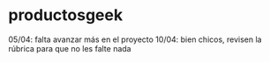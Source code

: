 # productosgeek

05/04: falta avanzar más en el proyecto
10/04: bien chicos, revisen la rúbrica para que no les falte nada
